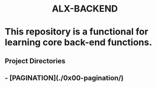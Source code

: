 <h1 align="center">ALX-BACKEND<h1>

This repository is a functional for learning core back-end functions.

<h2>Project Directories<h2> 
- [PAGINATION](./0x00-pagination/)
